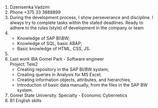 1. Dzenisenka Vadzim
2. Phone +375 33 3888899
3. During the development process, I show perseverance and discipline. I always try to complete tasks within the stated deadlines. Ready to adhere to the rules (style) of development in the company or team
4.   * Knowledge of SAP BI\BW; 
     * Knowledge of SQL, basic ABAP; 
     * Basic knowledge of HTML, CSS, JS.
5. 
6. Last work IBA Gomel Park - Software engineer  
   Project: Tele2
     * Creating repository in the SAP BI/BW system;
     * Creating queries in Analysis for MS Excel;
     * Creating information objects, attributes, and hierarchies;
     * Introduction of basic data manually, from the  files in the SAP BW system.
7. Gomel State University. Specialty - Economic Cybernetics
8. B1 English skills
